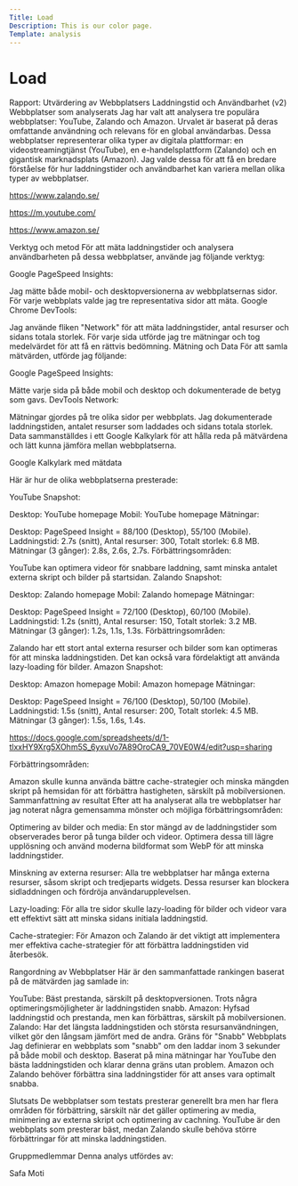 ```yaml
---
Title: Load
Description: This is our color page.
Template: analysis
---
```


# Load


Rapport: Utvärdering av Webbplatsers Laddningstid och Användbarhet (v2)
Webbplatser som analyserats
Jag har valt att analysera tre populära webbplatser: YouTube, Zalando och Amazon. Urvalet är baserat på deras omfattande användning och relevans för en global användarbas. Dessa webbplatser representerar olika typer av digitala plattformar: en videostreamingtjänst (YouTube), en e-handelsplattform (Zalando) och en gigantisk marknadsplats (Amazon). Jag valde dessa för att få en bredare förståelse för hur laddningstider och användbarhet kan variera mellan olika typer av webbplatser.


https://www.zalando.se/

https://m.youtube.com/

https://www.amazon.se/


Verktyg och metod
För att mäta laddningstider och analysera användbarheten på dessa webbplatser, använde jag följande verktyg:

Google PageSpeed Insights:

Jag mätte både mobil- och desktopversionerna av webbplatsernas sidor.
För varje webbplats valde jag tre representativa sidor att mäta.
Google Chrome DevTools:

Jag använde fliken "Network" för att mäta laddningstider, antal resurser och sidans totala storlek.
För varje sida utförde jag tre mätningar och tog medelvärdet för att få en rättvis bedömning.
Mätning och Data
För att samla mätvärden, utförde jag följande:

Google PageSpeed Insights:

Mätte varje sida på både mobil och desktop och dokumenterade de betyg som gavs.
DevTools Network:

Mätningar gjordes på tre olika sidor per webbplats.
Jag dokumenterade laddningstiden, antalet resurser som laddades och sidans totala storlek.
Data sammanställdes i ett Google Kalkylark för att hålla reda på mätvärdena och lätt kunna jämföra mellan webbplatserna.

Google Kalkylark med mätdata

Här är hur de olika webbplatserna presterade:

YouTube
Snapshot:

Desktop: YouTube homepage
Mobil: YouTube homepage
Mätningar:

Desktop: PageSpeed Insight = 88/100 (Desktop), 55/100 (Mobile).
Laddningstid: 2.7s (snitt), Antal resurser: 300, Totalt storlek: 6.8 MB.
Mätningar (3 gånger): 2.8s, 2.6s, 2.7s.
Förbättringsområden:

YouTube kan optimera videor för snabbare laddning, samt minska antalet externa skript och bilder på startsidan.
Zalando
Snapshot:

Desktop: Zalando homepage
Mobil: Zalando homepage
Mätningar:

Desktop: PageSpeed Insight = 72/100 (Desktop), 60/100 (Mobile).
Laddningstid: 1.2s (snitt), Antal resurser: 150, Totalt storlek: 3.2 MB.
Mätningar (3 gånger): 1.2s, 1.1s, 1.3s.
Förbättringsområden:

Zalando har ett stort antal externa resurser och bilder som kan optimeras för att minska laddningstiden. Det kan också vara fördelaktigt att använda lazy-loading för bilder.
Amazon
Snapshot:

Desktop: Amazon homepage
Mobil: Amazon homepage
Mätningar:

Desktop: PageSpeed Insight = 76/100 (Desktop), 50/100 (Mobile).
Laddningstid: 1.5s (snitt), Antal resurser: 200, Totalt storlek: 4.5 MB.
Mätningar (3 gånger): 1.5s, 1.6s, 1.4s.

https://docs.google.com/spreadsheets/d/1-tlxxHY9Xrg5XOhm5S_6yxuVo7A89OroCA9_70VE0W4/edit?usp=sharing


Förbättringsområden:

Amazon skulle kunna använda bättre cache-strategier och minska mängden skript på hemsidan för att förbättra hastigheten, särskilt på mobilversionen.
Sammanfattning av resultat
Efter att ha analyserat alla tre webbplatser har jag noterat några gemensamma mönster och möjliga förbättringsområden:

Optimering av bilder och media: En stor mängd av de laddningstider som observerades beror på tunga bilder och videor. Optimera dessa till lägre upplösning och använd moderna bildformat som WebP för att minska laddningstider.

Minskning av externa resurser: Alla tre webbplatser har många externa resurser, såsom skript och tredjeparts widgets. Dessa resurser kan blockera sidladdningen och fördröja användarupplevelsen.

Lazy-loading: För alla tre sidor skulle lazy-loading för bilder och videor vara ett effektivt sätt att minska sidans initiala laddningstid.

Cache-strategier: För Amazon och Zalando är det viktigt att implementera mer effektiva cache-strategier för att förbättra laddningstiden vid återbesök.

Rangordning av Webbplatser
Här är den sammanfattade rankingen baserat på de mätvärden jag samlade in:

YouTube: Bäst prestanda, särskilt på desktopversionen. Trots några optimeringsmöjligheter är laddningstiden snabb.
Amazon: Hyfsad laddningstid och prestanda, men kan förbättras, särskilt på mobilversionen.
Zalando: Har det längsta laddningstiden och största resursanvändningen, vilket gör den långsam jämfört med de andra.
Gräns för "Snabb" Webbplats
Jag definierar en webbplats som "snabb" om den laddar inom 3 sekunder på både mobil och desktop. Baserat på mina mätningar har YouTube den bästa laddningstiden och klarar denna gräns utan problem. Amazon och Zalando behöver förbättra sina laddningstider för att anses vara optimalt snabba.

Slutsats
De webbplatser som testats presterar generellt bra men har flera områden för förbättring, särskilt när det gäller optimering av media, minimering av externa skript och optimering av cachning. YouTube är den webbplats som presterar bäst, medan Zalando skulle behöva större förbättringar för att minska laddningstiden.

Gruppmedlemmar
Denna analys utfördes av:

Safa Moti
